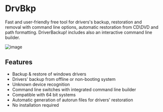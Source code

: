 # DrvBkp
Fast and user-friendly free tool for drivers's backup, restoration and removal with command line options, automatic restoration from CD\DVD and path formatting. DriverBackup! includes also an interactive command line builder.

![image](https://user-images.githubusercontent.com/2978657/236680129-cc7fb7a1-b160-4aa6-88d9-1c9e995ae6b3.png)

## Features
* Backup & restore of windows drivers
* Drivers' backup from offline or non-booting system
* Unknown device recognition
* Command line switches with integrated command line builder
* Compatible with 64 bit systems
* Automatic generation of autorun files for drivers' restoration
* No installation required
